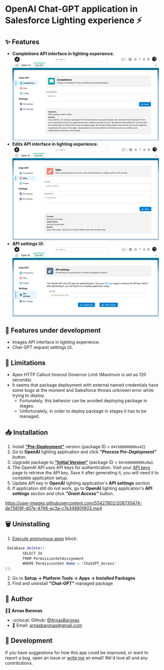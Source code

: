 # OpenAI Chat-GPT application in Salesforce Lighting experience ⚡

## ✨ Features

- **Completions API interface in lighting experience.**<br />
  <img alt="Completions UI" src="/media/Completions_UI.png"/>
- **Edits API interface in lighting experience.**<br/>
  <img alt="Edits UI" src="/media/Edits_UI.png"/>
- **API settings UI.**<br/>
  <img alt="API Settings UI" src="/media/API_Settings_UI.png"/>

## 🚧 Features under development

- Images API interface in lighting experience.
- Chat-GPT request settings UI.

## 🚫 Limitations

- Apex HTTP Callout timeout Governor Limit (Maximum is set as 120 seconds).
- It seems that package deployment with external named credentials have some bugs at the moment and Salesforce throws unknown error while trying to deploy.
  - Fortunately, this behavior can be avoided deploying package in stages.
  - Unfortunately, in order to deploy package in stages it has to be managed.

## 📥 Installation

1. Install [**"Pre-Deployment"**] version (package ID = `04t68000000ko4Z`)
2. Go to **OpenAI** lighting application and click _**"Process Pre-Deployment"**_ button.
3. Upgrade package to [**"Initial Version"**] (package ID = `04t68000000ko8w`).
4. The OpenAI API uses API keys for authentication. Visit your [API keys] page to retrieve the API key. Save it after generating it, you will need it to complete application setup.
5. Update API key in **OpenAI** lighting application's **API settings** section
6. If application still do not work, go to **OpenAI** lighting application's **API settings** section and click _**"Grant Access"**_ button.

https://user-images.githubusercontent.com/55427802/208730474-de75819f-d07e-4768-ac3a-c7e34880f803.mp4

## 🗑️ Uninstalling

1. [Execute anonymous apex] block:

```java
 Database.delete([
		SELECT Id
		FROM PermissionSetAssignment
		WHERE PermissionSet.Name = 'ChatGPT_Access'
]);
```

2. Go to **Setup &rarr; Platform Tools &rarr; Apps &rarr; Installed Packages**
3. Find and uninstall **"Chat-GPT"** managed package

## 👤 Author

**🧑‍💻 Arnas Baronas**

- :octocat: Github: [@ArnasBaronas]
- 📧 Email: [arnasbaronas@gmail.com]

## 🤝 Development

If you have suggestions for how this app could be improved, or want to report a bug, open an issue or [write me] an email! We'd love all and any contributions.

[//]: #
[**"pre-deployment"**]: https://login.salesforce.com/packaging/installPackage.apexp?p0=04t68000000ko4Z
[**"initial version"**]: https://login.salesforce.com/packaging/installPackage.apexp?p0=04t68000000ko8w
[execute anonymous apex]: https://help.salesforce.com/s/articleView?id=sf.code_dev_console_execute_anonymous.htm
[write me]: mailto:arnasbaronas@gmail.com?subject=chat-gpt-sfdc%20feedback
[arnasbaronas@gmail.com]: mailto:arnasbaronas@gmail.com
[@arnasbaronas]: https://github.com/ArnasBaronas
[api keys]: https://beta.openai.com/account/api-keys
